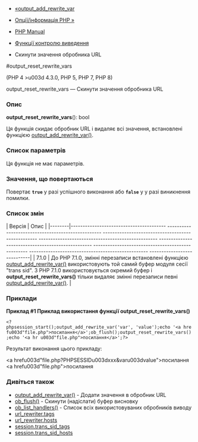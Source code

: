 - [«output_add_rewrite_var](function.output-add-rewrite-var.md)
- [Опції/інформація PHP »](book.info.md)

- [PHP Manual](index.md)
- [Функції контролю виведення](ref.outcontrol.md)
- Скинути значення обробника URL

#output_reset_rewrite_vars

(PHP 4 \>u003d 4.3.0, PHP 5, PHP 7, PHP 8)

output_reset_rewrite_vars — Скинути значення обробника URL

### Опис

**output_reset_rewrite_vars**(): bool

Ця функція скидає обробник URL і видаляє всі значення,
встановлені функцією
[output_add_rewrite_var()](function.output-add-rewrite-var.md).

### Список параметрів

Ця функція не має параметрів.

### Значення, що повертаються

Повертає **`true`** у разі успішного виконання або **`false`** у
у разі виникнення помилки.

### Список змін

| Версія | Опис |
|--------|---------------------------------------- -------------------------------------------------- -------------------------------------------------- -------------------------------------------------- -------------------------------------------------- -------------------------------------------------- -------------------------------------------------- ----------------------------|
| 7.1.0 | До PHP 7.1.0, змінні перезаписи встановлені функцією [output_add_rewrite_var()](function.output-add-rewrite-var.md) використовують той самий буфер модуля сесії "trans sid". З PHP 7.1.0 використовується окремий буфер і **output_reset_rewrite_vars()** тільки видаляє змінні перезаписи певні [output_add_rewrite_var()](function.output-add-rewrite-var.md). |

### Приклади

**Приклад #1 Приклад використання функції
**output_reset_rewrite_vars()****

` <?phpsession_start();output_add_rewrite_var('var', 'value');echo '<a hrefu003d"file.php">посилання</a>';ob_flush();output_reset_rewrite_vars();echo '<a hr u003d"file.php">посилання</a>';?> `

Результат виконання цього прикладу:

<a hrefu003d"file.php?PHPSESSIDu003dxxx&varu003dvalue">посилання</a>
<a hrefu003d"file.php">посилання</a>

### Дивіться також

- [output_add_rewrite_var()](function.output-add-rewrite-var.md) -
Додати значення в обробник URL
- [ob_flush()](function.ob-flush.md) - Скинути (надіслати) буфер
висновку
- [ob_list_handlers()](function.ob-list-handlers.md) - Список всіх
використовуваних обробників виводу
- [url_rewriter.tags](outcontrol.configuration.md#ini.url-rewriter.tags)
- [url_rewriter.hosts](outcontrol.configuration.md#ini.url-rewriter.hosts)
- [session.trans_sid_tags](session.configuration.md#ini.session.trans-sid-tags)
- [session.trans_sid_hosts](session.configuration.md#ini.session.trans-sid-hosts)
